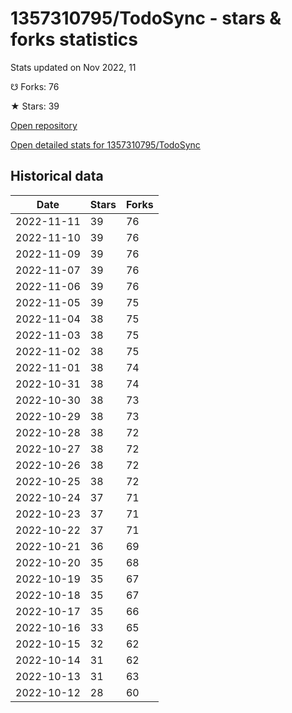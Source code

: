 # 1357310795/TodoSync - stars & forks statistics

Stats updated on Nov 2022, 11

☋ Forks: 76

★ Stars: 39

[Open repository](https://github.com/1357310795/TodoSync)

[Open detailed stats for 1357310795/TodoSync](https://reviewgithub.com/rep/1357310795/TodoSync)

## Historical data
| Date | Stars | Forks |
|------|-------|-------|
| 2022-11-11 | 39 | 76 | 
| 2022-11-10 | 39 | 76 | 
| 2022-11-09 | 39 | 76 | 
| 2022-11-07 | 39 | 76 | 
| 2022-11-06 | 39 | 76 | 
| 2022-11-05 | 39 | 75 | 
| 2022-11-04 | 38 | 75 | 
| 2022-11-03 | 38 | 75 | 
| 2022-11-02 | 38 | 75 | 
| 2022-11-01 | 38 | 74 | 
| 2022-10-31 | 38 | 74 | 
| 2022-10-30 | 38 | 73 | 
| 2022-10-29 | 38 | 73 | 
| 2022-10-28 | 38 | 72 | 
| 2022-10-27 | 38 | 72 | 
| 2022-10-26 | 38 | 72 | 
| 2022-10-25 | 38 | 72 | 
| 2022-10-24 | 37 | 71 | 
| 2022-10-23 | 37 | 71 | 
| 2022-10-22 | 37 | 71 | 
| 2022-10-21 | 36 | 69 | 
| 2022-10-20 | 35 | 68 | 
| 2022-10-19 | 35 | 67 | 
| 2022-10-18 | 35 | 67 | 
| 2022-10-17 | 35 | 66 | 
| 2022-10-16 | 33 | 65 | 
| 2022-10-15 | 32 | 62 | 
| 2022-10-14 | 31 | 62 | 
| 2022-10-13 | 31 | 63 | 
| 2022-10-12 | 28 | 60 | 

